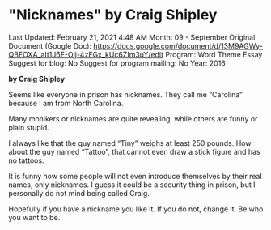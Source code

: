 # "Nicknames" by Craig Shipley

Last Updated: February 21, 2021 4:48 AM
Month: 09 - September
Original Document (Google Doc): https://docs.google.com/document/d/13M9AGWy-QBFOXA_aIt1J6F-Oij-4zFGx_kUc6ZIm3uY/edit
Program: Word Theme Essay
Suggest for blog: No
Suggest for program mailing: No
Year: 2016

**by Craig Shipley**

Seems like everyone in prison has nicknames. They call me “Carolina” because I am from North Carolina.

Many monikers or nicknames are quite revealing, while others are funny or plain stupid.

I always like that the guy named “Tiny” weighs at least 250 pounds. How about the guy named “Tattoo”, that cannot even draw a stick figure and has no tattoos.

It is funny how some people will not even introduce themselves by their real names, only nicknames. I guess it could be a security thing in prison, but I personally do not mind being called Craig.

Hopefully if you have a nickname you like it. If you do not, change it. Be who you want to be.